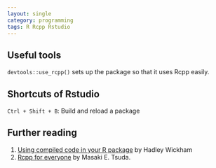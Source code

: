 ```yaml
---
layout: single
category: programming
tags: R Rcpp Rstudio
---
```


## Useful tools

`devtools::use_rcpp()` sets up the package so that it uses Rcpp easily.

## Shortcuts of Rstudio

`Ctrl + Shift + B`: Build and reload a package

## Further reading

1. [Using compiled code in your R package](http://r-pkgs.had.co.nz/src.html#c-export) by Hadley Wickham
2. [Rcpp for everyone](https://teuder.github.io/rcpp4everyone_en/210_rcpp_functions.html#functions-related-to-na-inf-nan) by Masaki E. Tsuda.
